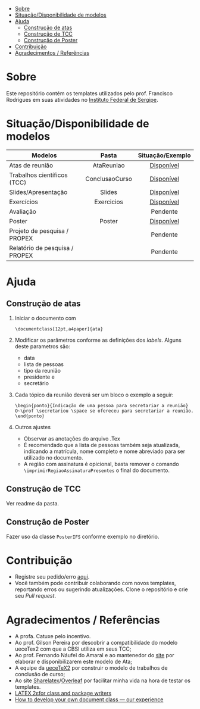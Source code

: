 <!-- TOC -->

- [Sobre](#sobre)
- [Situação/Disponibilidade de modelos](#situaçãodisponibilidade-de-modelos)
- [Ajuda](#ajuda)
    - [Construção de atas](#construção-de-atas)
    - [Construção de TCC](#construção-de-tcc)
    - [Construção de Poster](#construção-de-poster)
- [Contribuição](#contribuição)
- [Agradecimentos / Referências](#agradecimentos--referências)

<!-- /TOC -->

# Sobre

Este repositório contém os templates utilizados pelo prof. Francisco Rodrigues em suas atividades no [Instituto Federal de Sergipe](http://www.ifs.edu.br).

# Situação/Disponibilidade de modelos

| Modelos                        | Pasta          | Situação/Exemplo                                                                                                |
| ------------------------------ | :------------: | :-------------------------------------------------------------------------------------------------------------: |
| Atas de reunião                | AtaReuniao     | [Disponível](https://bitbucket.org/frchicoifs/template_doc_cbsi_ifs_latex/raw/master/AtaReuniao/AtaReuniao.pdf) |
| Trabalhos científicos (TCC)    | ConclusaoCurso | [Disponível](https://bitbucket.org/frchicoifs/template_doc_cbsi_ifs_latex/raw/master/ConclusaoCurso/documento.pdf)                                                                                                      |
| Slides/Apresentação            | Slides         | [Disponível](https://bitbucket.org/frchicoifs/template_doc_cbsi_ifs_latex/raw/master/Slides/Modelo.pdf)        |
| Exercícios                     | Exercicios     | [Disponível](https://bitbucket.org/frchicoifs/template_doc_cbsi_ifs_latex/raw/master/Exercicios/ModeloExercicio.pdf)                                                                                                         |
| Avaliação                      |                | Pendente                                                                                                        |
| Poster                         | Poster         | [Disponível](https://bitbucket.org/frchicoifs/template_doc_cbsi_ifs_latex/raw/master/Poster/PosterIFS.pdf)      |
| Projeto de pesquisa / PROPEX   |                | Pendente                                                                                                        |
| Relatório de pesquisa / PROPEX |                | Pendente                                                                                                        |

# Ajuda

## Construção de atas

1. Iniciar o documento com

    ```
    \documentclass[12pt,a4paper]{ata}
    ```

2. Modificar os parâmetros conforme as definições dos *labels*. Alguns deste parametros são:
    * data
    * lista de pessoas
    * tipo da reunião 
    * presidente e 
    * secretário

3. Cada tópico da reunião deverá ser um bloco o exemplo a seguir:

    ```
    \begin{ponto}{Indicação de uma pessoa para secretariar a reunião}
    O~\prof \secretariou \space se ofereceu para secretariar a reunião.
    \end{ponto}
    ```

4. Outros ajustes

    * Observar as anotações do arquivo .Tex
    * É recomendado que a lista de pessoas também seja atualizada, indicando a matrícula, nome completo e nome abreviado para ser utilizado no documento.
    * A região com assinatura é opicional, basta remover o comando ```\imprimirRegiaoAssinaturaPresentes``` o final do documento.

## Construção de TCC

Ver readme da pasta.

## Construção de Poster

Fazer uso da classe `PosterIFS` conforme exemplo no diretório.

# Contribuição

* Registre seu pedido/erro [aqui](https://bitbucket.org/frchicoifs/template_doc_cbsi_ifs_latex/issues?status=new&status=open).
* Você também pode contribuir colaborando com novos templates, reportando erros ou sugerindo atualizações. Clone o repositório e crie seu *Pull request*.

# Agradecimentos / Referências

* A profa. Catuxe pelo incentivo.
* Ao prof. Gilson Pereira por descobrir a compatibilidade do modelo ueceTex2 com que a CBSI utiliza em seus TCC;
* Ao prof. Fernando Náufel do Amaral e ao mantenedor do [site](http://angg.twu.net/LATEX/) por elaborar e disponibilizarem este modelo de Ata;
* A equipe da [ueceTeX2](https://github.com/thiagodnf/uecetex2) por construir o modelo de trabalhos de conclusão de curso;
* Ao site [Sharelatex](http://www.Sharelatex.com)/[Overleaf](http://overleaf.com/) por facilitar minha vida na hora de testar os templates.
* [LATEX 2εfor class and package writers](https://www.latex-project.org/help/documentation/clsguide.pdf)
* [How to develop your own document class — our experience](https://www.tug.org/TUGboat/tb29-3/tb93mansfield.pdf)
